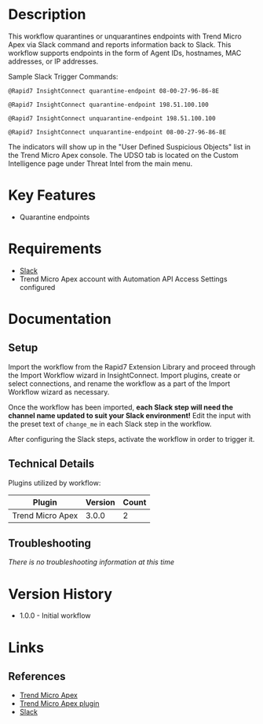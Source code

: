 # Description

This workflow quarantines or unquarantines endpoints with Trend Micro Apex via Slack command and reports information back to Slack.
This workflow supports endpoints in the form of Agent IDs, hostnames, MAC addresses, or IP addresses.

Sample Slack Trigger Commands:

`@Rapid7 InsightConnect quarantine-endpoint 08-00-27-96-86-8E`

`@Rapid7 InsightConnect quarantine-endpoint 198.51.100.100`

`@Rapid7 InsightConnect unquarantine-endpoint 198.51.100.100`

`@Rapid7 InsightConnect unquarantine-endpoint 08-00-27-96-86-8E`

The indicators will show up in the "User Defined Suspicious Objects" list in the Trend Micro Apex console.
The UDSO tab is located on the Custom Intelligence page under Threat Intel from the main menu.

# Key Features

* Quarantine endpoints

# Requirements

* [Slack](https://insightconnect.help.rapid7.com/docs/configure-slack-for-chatops)
* Trend Micro Apex account with Automation API Access Settings configured

# Documentation

## Setup

Import the workflow from the Rapid7 Extension Library and proceed through the Import Workflow wizard in InsightConnect. Import plugins, create or select connections, and rename the workflow as a part of the Import Workflow wizard as necessary.

Once the workflow has been imported, **each Slack step will need the channel name updated to suit your Slack environment!** Edit the input with the preset text of `change_me` in each Slack step in the workflow.

After configuring the Slack steps, activate the workflow in order to trigger it.
 
## Technical Details

Plugins utilized by workflow:

|Plugin|Version|Count|
|----|----|--------|
|Trend Micro Apex|3.0.0|2|

## Troubleshooting

_There is no troubleshooting information at this time_

# Version History

* 1.0.0 - Initial workflow

# Links

## References

* [Trend Micro Apex](https://www.trendmicro.com/en_us/business/products/user-protection/sps/endpoint.html)
* [Trend Micro Apex plugin](https://extensions.rapid7.com/extension/trendmicro_apex)
* [Slack](https://slack.com)
